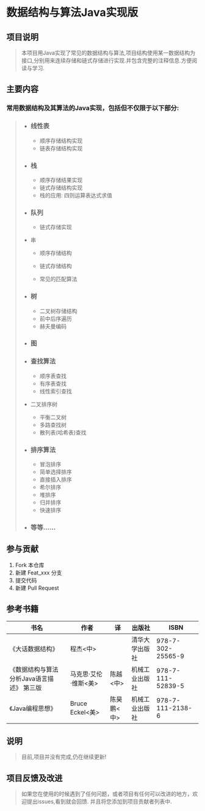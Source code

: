 # 数据结构与算法Java实现版

## 项目说明
> 本项目用Java实现了常见的数据结构与算法,项目结构使用某一数据结构为接口,分别用来连续存储和链式存储进行实现.并包含完整的注释信息.方便阅读与学习.

## 主要内容

### 常用数据结构及其算法的Java实现，包括但不仅限于以下部分:

>- ### 线性表
>
>    - 顺序存储结构实现
>    - 链表存储结构实现
>
>- ### 栈
>
>    - 顺序存储结果实现
>    - 链式存储结构实现
>    - 栈的应用: 四则运算表达式求值
>
>- ### 队列
>
>    - 链式存储实现
>
>  - 串
>
>    - 顺序存储结构
>    - 链式存储结构
>
>    - 常见的匹配算法
>
>- ### 树
>
>    - 二叉树存储结构
>    - 前中后序遍历
>    - 赫夫曼编码
>
>- ### 图
>
>- ### 查找算法
>
>    - 顺序表查找
>    - 有序表查找
>    - 线性索引查找
>  - 二叉排序树
>     - 平衡二叉树
>     - 多路查找树
>     - 散列表(哈希表)查找
>
>- ### 排序算法
>
>    - 冒泡排序
>    - 简单选择排序
>    - 直接插入排序
>    - 希尔排序
>    - 堆排序
>    - 归并排序
>    - 快速排序
>
>- ### 等等......

## 参与贡献
1. Fork 本仓库
2. 新建 Feat_xxx 分支
3. 提交代码
4. 新建 Pull Request

## 参考书籍

| 书名                                      | 作者                 | 译         | 出版社         | ISBN              |
| ----------------------------------------- | -------------------- | ---------- | -------------- | ----------------- |
| 《大话数据结构》                          | 程杰<中>             |            | 清华大学出版社 | 978-7-302-25565-9 |
| 《数据结构与算法分析Java语言描述》 第三版 | 马克思·艾伦·维斯<美> | 陈越<中>   | 机械工业出版社 | 978-7-111-52839-5 |
| 《Java编程思想》                          | Bruce Eckel<美>      | 陈昊鹏<中> | 机械工业出版社 | 978-7-111-2138-6  |

## 说明

> 目前,项目并没有完成,仍在继续更新!

## 项目反馈及改进

> 如果您在使用的时候遇到了任何问题，或者项目有任何可以改进的地方，欢迎提出issues,看到就会回馈.
> 并且将您添加到项目贡献者列表中.